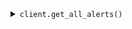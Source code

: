 <details><summary><code>client.get_all_alerts()</code></summary>

#### Example:

<table>
	<tbody>
		<tr>
			<th width="441"><strong>Python</strong></td>
			<th width="441"><strong>REST</strong></td>
		</tr>
		<tr>
			<td>

```python
alerts = await client.get_all_alerts()
```
</td>
			<td>

```http
GET https://app.armorcode.com/api/alerts
```
</td>
		</tr>
	</tbody>
</table>

#### Response:

```json
{
    "content": [
        {
            "id": "A-1",
            "severity": "MEDIUM",
            "status": "OPEN",
            "armorcodeTicketId": "null",
            "ticketUrl": null,
            "title": "1 new GITLAB repository synced for installation 11214",
            "description": "1 new GITLAB repository synced for installation 11214",
            "product": {
                "id": null,
                "name": null
            },
            "subProduct": {
                "id": null,
                "name": null
            },
            "environment": {
                "id": null,
                "name": null
            },
            "createdAt": 1718025431642,
            "updatedAt": 1718025431642,
            "assignee": {
                "id": null,
                "name": null
            },
            "sourceName": "GIT_NEW_REPO_SYNCED",
            "notificationId": null,
            "state": "UNREAD",
            "payload": "{\"installationName\":\"INSTALLATION_NAME\",\"loginId\":11214,\"installationId\":11214,\"toolName\":\"GITLAB\"}",
            "category": "Integration"
        }
    ],
    "pageable": {
        "pageNumber": 0,
        "pageSize": 100,
        "sort": {
            "empty": false,
            "sorted": true,
            "unsorted": false
        },
        "offset": 0,
        "paged": true,
        "unpaged": false
    },
    "last": true,
    "totalElements": 1,
    "totalPages": 1,
    "first": true,
    "size": 100,
    "number": 0,
    "sort": {
        "empty": false,
        "sorted": true,
        "unsorted": false
    },
    "numberOfElements": 1,
    "empty": false
}
```

</details>
